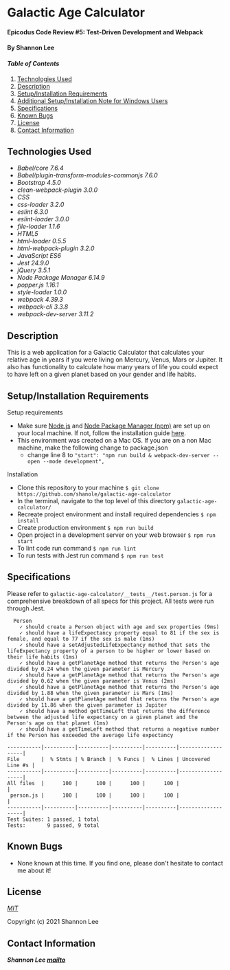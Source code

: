 # Galactic Age Calculator

#### Epicodus Code Review #5: Test-Driven Development and Webpack

#### By Shannon Lee

#### _Table of Contents_

1. [Technologies Used](#technologies)
2. [Description](#description)
3. [Setup/Installation Requirements](#setup)
4. [Additional Setup/Installation Note for Windows Users](#windows)
5. [Specifications](#specs)
6. [Known Bugs](#bugs)
7. [License](#license)
8. [Contact Information](#contact)

## Technologies Used <a id="technologies"></a>

* _Babel/core 7.6.4_
* _Babel/plugin-transform-modules-commonjs 7.6.0_
* _Bootstrap 4.5.0_
* _clean-webpack-plugin 3.0.0_
* _CSS_
* _css-loader 3.2.0_
* _eslint 6.3.0_
* _eslint-loader 3.0.0_
* _file-loader 1.1.6_
* _HTML5_
* _html-loader 0.5.5_
* _html-webpack-plugin 3.2.0_
* _JavaScript ES6_
* _Jest 24.9.0_
* _jQuery 3.5.1_
* _Node Package Manager 6.14.9_
* _popper.js 1.16.1_
* _style-loader 1.0.0_
* _webpack 4.39.3_
* _webpack-cli 3.3.8_
* _webpack-dev-server 3.11.2_

## Description <a id="description"></a>

This is a web application for a Galactic Calculator that calculates your relative age in years if you were living on Mercury, Venus, Mars or Jupiter. It also has functionality to calculate how many years of life you could expect to have left on a given planet based on your gender and life habits.

## Setup/Installation Requirements <a id="setup"></a>

Setup requirements
* Make sure [Node.js](https://nodejs.org/en/) and [Node Package Manager (npm)](https://www.npmjs.com/) are set up on your local machine. If not, follow the installation guide [here](https://www.learnhowtoprogram.com/intermediate-javascript/getting-started-with-javascript/installing-node-js).
* This environment was created on a Mac OS. If you are on a non Mac machine, make the following change to package.json
  * change line 8 to `"start": "npm run build & webpack-dev-server --open --mode development",`

Installation
* Clone this repository to your machine `$ git clone https://github.com/shanole/galactic-age-calculator`
* In the terminal, navigate to the top level of this directory `galactic-age-calculator/`
* Recreate project environment and install required dependencies `$ npm install`
* Create production environment `$ npm run build`
* Open project in a development server on your web browser `$ npm run start`
* To lint code run command `$ npm run lint`
* To run tests with Jest run command `$ npm run test`

## Specifications <a id="specs"></a>

Please refer to `galactic-age-calculator/__tests__/test.person.js` for a comprehensive breakdown of all specs for this project. All tests were run through Jest.

```
  Person
    ✓ should create a Person object with age and sex properties (9ms)
    ✓ should have a lifeExpectancy property equal to 81 if the sex is female, and equal to 77 if the sex is male (1ms)
    ✓ should have a setAdjustedLifeExpectancy method that sets the lifeExpectancy property of a person to be higher or lower based on their life habits (1ms)
    ✓ should have a getPlanetAge method that returns the Person's age divided by 0.24 when the given parameter is Mercury
    ✓ should have a getPlanetAge method that returns the Person's age divided by 0.62 when the given parameter is Venus (2ms)
    ✓ should have a getPlanetAge method that returns the Person's age divided by 1.88 when the given parameter is Mars (1ms)
    ✓ should have a getPlanetAge method that returns the Person's age divided by 11.86 when the given parameter is Jupiter
    ✓ should have a method getTimeLeft that returns the difference between the adjusted life expectancy on a given planet and the Person's age on that planet (1ms)
    ✓ should have a getTimeLeft method that returns a negative number if the Person has exceeded the average life expectancy

-----------|----------|----------|----------|----------|-------------------|
File       |  % Stmts | % Branch |  % Funcs |  % Lines | Uncovered Line #s |
-----------|----------|----------|----------|----------|-------------------|
All files  |      100 |      100 |      100 |      100 |                   |
 person.js |      100 |      100 |      100 |      100 |                   |
-----------|----------|----------|----------|----------|-------------------|
Test Suites: 1 passed, 1 total
Tests:       9 passed, 9 total
```

## Known Bugs <a id="bugs"></a>
* None known at this time. If you find one, please don't hesitate to contact me about it!

## License <a id="license"></a>
*[MIT](https://choosealicense.com/licenses/mit/)*

Copyright (c) 2021 Shannon Lee

## Contact Information <a id="contact"></a>
**_Shannon Lee [mailto](mailto:shannonleehj@gmail.com)_**